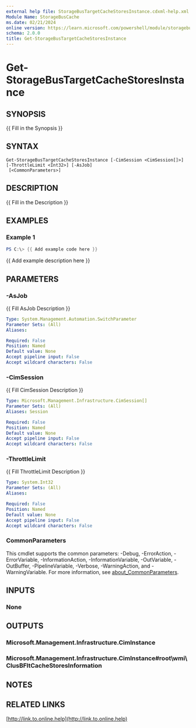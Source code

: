```yaml
---
external help file: StorageBusTargetCacheStoresInstance.cdxml-help.xml
Module Name: StorageBusCache
ms.date: 02/21/2024
online version: https://learn.microsoft.com/powershell/module/storagebuscache/get-storagebustargetcachestoresinstance?view=windowsserver2025-ps&wt.mc_id=ps-gethelp
schema: 2.0.0
title: Get-StorageBusTargetCacheStoresInstance
---
```


# Get-StorageBusTargetCacheStoresInstance

## SYNOPSIS
{{ Fill in the Synopsis }}

## SYNTAX

```
Get-StorageBusTargetCacheStoresInstance [-CimSession <CimSession[]>] [-ThrottleLimit <Int32>] [-AsJob]
 [<CommonParameters>]
```

## DESCRIPTION
{{ Fill in the Description }}

## EXAMPLES

### Example 1
```powershell
PS C:\> {{ Add example code here }}
```

{{ Add example description here }}

## PARAMETERS

### -AsJob
{{ Fill AsJob Description }}

```yaml
Type: System.Management.Automation.SwitchParameter
Parameter Sets: (All)
Aliases:

Required: False
Position: Named
Default value: None
Accept pipeline input: False
Accept wildcard characters: False
```

### -CimSession
{{ Fill CimSession Description }}

```yaml
Type: Microsoft.Management.Infrastructure.CimSession[]
Parameter Sets: (All)
Aliases: Session

Required: False
Position: Named
Default value: None
Accept pipeline input: False
Accept wildcard characters: False
```

### -ThrottleLimit
{{ Fill ThrottleLimit Description }}

```yaml
Type: System.Int32
Parameter Sets: (All)
Aliases:

Required: False
Position: Named
Default value: None
Accept pipeline input: False
Accept wildcard characters: False
```

### CommonParameters
This cmdlet supports the common parameters: -Debug, -ErrorAction, -ErrorVariable, -InformationAction, -InformationVariable, -OutVariable, -OutBuffer, -PipelineVariable, -Verbose, -WarningAction, and -WarningVariable. For more information, see [about_CommonParameters](http://go.microsoft.com/fwlink/?LinkID=113216).

## INPUTS

### None

## OUTPUTS

### Microsoft.Management.Infrastructure.CimInstance

### Microsoft.Management.Infrastructure.CimInstance#root\wmi\ClusBFltCacheStoresInformation

## NOTES

## RELATED LINKS

[http://link.to.online.help](http://link.to.online.help)

